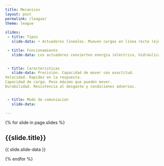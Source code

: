 ```yaml
---
title: Mecanicos
layout: post
permalink: /league/
theme: league
 
slides:
 - title: Tipos
   slide-data: • Actuadores lineales. Mueven cargas en línea recta (ejes eléctricos, cilindros hidráulicos). • Actuadores rotativos. Generan movimiento de rotación (motores eléctricos, servomotores). • Actuadores neumáticos. Utilizan aire comprimido para el movimiento. • Actuadores hidráulicos. Usan fluidos a presión para generar movimiento. 

 - title: Funcionamiento 
   slide-data: Los actuadores convierten energía (eléctrica, hidráulica, neumática) en movimiento mecánico. En los eléctricos, un motor convierte energía eléctrica en rotación; en los hidráulicos, un fluido presurizado impulsa un pistón.

   
 - title: Caracteristicas
   slide-data: Precisión. Capacidad de mover con exactitud.
Velocidad. Rapidez en la respuesta.
Capacidad de carga. Peso máximo que pueden mover.
Durabilidad. Resistencia al desgaste y condiciones adversas.


 - title: Modo de comuniacion
   slide-data: 

---
```


{% for slide in page.slides %}
                    
<section data-background="{% if slide.background %}{{slide.background}}{% else %}{{page.background}}{% endif %}"><h1>{{slide.title}}</h1>{{ slide.slide-data }}</section>
                    
{% endfor %}
    
